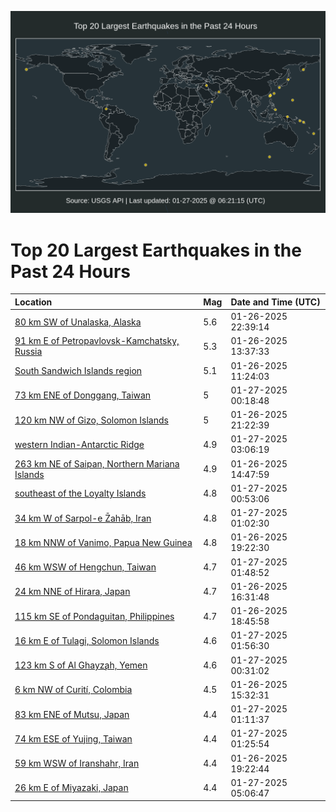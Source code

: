 ![Map](./map.png)

# Top 20 Largest Earthquakes in the Past 24 Hours

| Location | Mag | Date and Time (UTC) |
|:---|:---|:---|
| [80 km SW of Unalaska, Alaska](https://earthquake.usgs.gov/earthquakes/eventpage/us6000pmgt) | 5.6 | 01-26-2025 22:39:14 |
| [91 km E of Petropavlovsk-Kamchatsky, Russia](https://earthquake.usgs.gov/earthquakes/eventpage/us6000pmfn) | 5.3 | 01-26-2025 13:37:33 |
| [South Sandwich Islands region](https://earthquake.usgs.gov/earthquakes/eventpage/us6000pmf5) | 5.1 | 01-26-2025 11:24:03 |
| [73 km ENE of Donggang, Taiwan](https://earthquake.usgs.gov/earthquakes/eventpage/us6000pmhf) | 5 | 01-27-2025 00:18:48 |
| [120 km NW of Gizo, Solomon Islands](https://earthquake.usgs.gov/earthquakes/eventpage/us6000pmgl) | 5 | 01-26-2025 21:22:39 |
| [western Indian-Antarctic Ridge](https://earthquake.usgs.gov/earthquakes/eventpage/us6000pmi4) | 4.9 | 01-27-2025 03:06:19 |
| [263 km NE of Saipan, Northern Mariana Islands](https://earthquake.usgs.gov/earthquakes/eventpage/us6000pmft) | 4.9 | 01-26-2025 14:47:59 |
| [southeast of the Loyalty Islands](https://earthquake.usgs.gov/earthquakes/eventpage/us6000pmhn) | 4.8 | 01-27-2025 00:53:06 |
| [34 km W of Sarpol-e Z̄ahāb, Iran](https://earthquake.usgs.gov/earthquakes/eventpage/us6000pmhp) | 4.8 | 01-27-2025 01:02:30 |
| [18 km NNW of Vanimo, Papua New Guinea](https://earthquake.usgs.gov/earthquakes/eventpage/us6000pmgh) | 4.8 | 01-26-2025 19:22:30 |
| [46 km WSW of Hengchun, Taiwan](https://earthquake.usgs.gov/earthquakes/eventpage/us6000pmht) | 4.7 | 01-27-2025 01:48:52 |
| [24 km NNE of Hirara, Japan](https://earthquake.usgs.gov/earthquakes/eventpage/us6000pmg4) | 4.7 | 01-26-2025 16:31:48 |
| [115 km SE of Pondaguitan, Philippines](https://earthquake.usgs.gov/earthquakes/eventpage/us6000pmgd) | 4.7 | 01-26-2025 18:45:58 |
| [16 km E of Tulagi, Solomon Islands](https://earthquake.usgs.gov/earthquakes/eventpage/us6000pmhw) | 4.6 | 01-27-2025 01:56:30 |
| [123 km S of Al Ghayz̧ah, Yemen](https://earthquake.usgs.gov/earthquakes/eventpage/us6000pmhk) | 4.6 | 01-27-2025 00:31:02 |
| [6 km NW of Curití, Colombia](https://earthquake.usgs.gov/earthquakes/eventpage/us6000pmg0) | 4.5 | 01-26-2025 15:32:31 |
| [83 km ENE of Mutsu, Japan](https://earthquake.usgs.gov/earthquakes/eventpage/us6000pmhq) | 4.4 | 01-27-2025 01:11:37 |
| [74 km ESE of Yujing, Taiwan](https://earthquake.usgs.gov/earthquakes/eventpage/us6000pmhr) | 4.4 | 01-27-2025 01:25:54 |
| [59 km WSW of Iranshahr, Iran](https://earthquake.usgs.gov/earthquakes/eventpage/us6000pmgf) | 4.4 | 01-26-2025 19:22:44 |
| [26 km E of Miyazaki, Japan](https://earthquake.usgs.gov/earthquakes/eventpage/us6000pmii) | 4.4 | 01-27-2025 05:06:47 |
